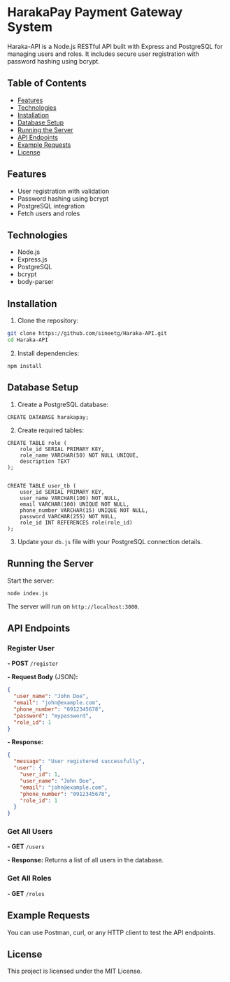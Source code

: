 # HarakaPay Payment Gateway System

Haraka-API is a Node.js RESTful API built with Express and PostgreSQL for managing users and roles. It includes secure user registration with password hashing using bcrypt.

## Table of Contents

- [Features](#features)  
- [Technologies](#technologies)  
- [Installation](#installation)  
- [Database Setup](#database-setup)  
- [Running the Server](#running-the-server)  
- [API Endpoints](#api-endpoints)  
- [Example Requests](#example-requests)  
- [License](#license)  

## Features

- User registration with validation  
- Password hashing using bcrypt  
- PostgreSQL integration  
- Fetch users and roles  

## Technologies

- Node.js  
- Express.js  
- PostgreSQL  
- bcrypt  
- body-parser  

## Installation

1. Clone the repository:

```bash
git clone https://github.com/sineetg/Haraka-API.git
cd Haraka-API
```

2. Install dependencies:

```
npm install
```

## Database Setup

1. Create a PostgreSQL database:

```
CREATE DATABASE harakapay;
```

2. Create required tables:

```
CREATE TABLE role (
    role_id SERIAL PRIMARY KEY,
    role_name VARCHAR(50) NOT NULL UNIQUE,
    description TEXT
);


CREATE TABLE user_tb (
    user_id SERIAL PRIMARY KEY,
    user_name VARCHAR(100) NOT NULL,
    email VARCHAR(100) UNIQUE NOT NULL,
    phone_number VARCHAR(15) UNIQUE NOT NULL,
    password VARCHAR(255) NOT NULL,
    role_id INT REFERENCES role(role_id)
);
```

3. Update your ```db.js``` file with your PostgreSQL connection details.

## Running the Server

Start the server:

```
node index.js
```

The server will run on ```http://localhost:3000```.

## API Endpoints

### Register User

**- POST** ```/register```
 
**- Request Body** (JSON)**:**

```json
{
  "user_name": "John Doe",
  "email": "john@example.com",
  "phone_number": "0912345678",
  "password": "mypassword",
  "role_id": 1
}
```

**- Response:**

```json
{
  "message": "User registered successfully",
  "user": {
    "user_id": 1,
    "user_name": "John Doe",
    "email": "john@example.com",
    "phone_number": "0912345678",
    "role_id": 1
  }
}
```

### Get All Users

**- GET** ```/users```
 
**- Response:** Returns a list of all users in the database.

### Get All Roles

**- GET** ```/roles```


## Example Requests

You can use Postman, curl, or any HTTP client to test the API endpoints.

## License

This project is licensed under the MIT License.

